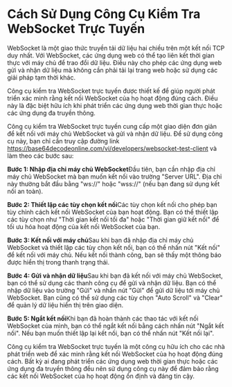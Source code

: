 Cách Sử Dụng Công Cụ Kiểm Tra WebSocket Trực Tuyến
==================================================

WebSocket là một giao thức truyền tải dữ liệu hai chiều trên một kết nối TCP duy nhất. Với WebSocket, các ứng dụng web có thể tạo liên kết thời gian thực với máy chủ để trao đổi dữ liệu. Điều này cho phép các ứng dụng web gửi và nhận dữ liệu mà không cần phải tải lại trang web hoặc sử dụng các giải pháp tạm thời khác.

Công cụ kiểm tra WebSocket trực tuyến được thiết kế để giúp người phát triển xác minh rằng kết nối WebSocket của họ hoạt động đúng cách. Điều này là đặc biệt hữu ích khi phát triển các ứng dụng web thời gian thực hoặc các ứng dụng đa truyền thông.

Công cụ kiểm tra WebSocket trực tuyến cung cấp một giao diện đơn giản để kết nối với máy chủ WebSocket và gửi và nhận dữ liệu. Để sử dụng công cụ này, bạn chỉ cần truy cập đường link <https://base64decodeonline.com/vi/developers/websocket-test-client> và làm theo các bước sau:

**Bước 1: Nhập địa chỉ máy chủ WebSocket**Đầu tiên, bạn cần nhập địa chỉ máy chủ WebSocket mà bạn muốn kết nối vào trường "Server URL". Địa chỉ này thường bắt đầu bằng "ws://" hoặc "wss://" (nếu bạn đang sử dụng kết nối an toàn).

**Bước 2: Thiết lập các tùy chọn kết nối**Các tùy chọn kết nối cho phép bạn tùy chỉnh cách kết nối WebSocket của bạn hoạt động. Bạn có thể thiết lập các tùy chọn như "Thời gian kết nối tối đa" hoặc "Thời gian giữ kết nối" để tối ưu hóa hoạt động của kết nối WebSocket của bạn.

**Bước 3: Kết nối với máy chủ**Sau khi bạn đã nhập địa chỉ máy chủ WebSocket và thiết lập các tùy chọn kết nối, bạn có thể nhấn nút "Kết nối" để kết nối với máy chủ. Nếu kết nối thành công, bạn sẽ thấy một thông báo được hiển thị trong thanh trạng thái.

**Bước 4: Gửi và nhận dữ liệu**Sau khi bạn đã kết nối với máy chủ WebSocket, bạn có thể sử dụng các thanh công cụ để gửi và nhận dữ liệu. Bạn có thể nhập dữ liệu vào trường "Gửi" và nhấn nút "Gửi" để gửi dữ liệu tới máy chủ WebSocket. Bạn cũng có thể sử dụng các tùy chọn "Auto Scroll" và "Clear" để quản lý dữ liệu hiển thị trên giao diện.

**Bước 5: Ngắt kết nối**Khi bạn đã hoàn thành các thao tác với kết nối WebSocket của mình, bạn có thể ngắt kết nối bằng cách nhấn nút "Ngắt kết nối". Nếu bạn muốn thiết lập lại kết nối, bạn có thể nhấn nút "Kết nối lại".

Công cụ kiểm tra WebSocket trực tuyến là một công cụ hữu ích cho các nhà phát triển web để xác minh rằng kết nối WebSocket của họ hoạt động đúng cách. Bất kỳ ai đang phát triển các ứng dụng web thời gian thực hoặc các ứng dụng đa truyền thông đều nên sử dụng công cụ này để đảm bảo rằng các kết nối WebSocket của họ hoạt động ổn định và đáng tin cậy.
